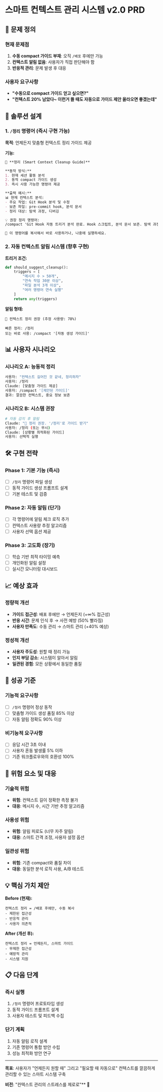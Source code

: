 <!--
@meta
id: document_20250905_1110_smart-context-management-v2-prd
type: document
scope: operational
status: archived
created: 2025-09-05
updated: 2025-09-05
tags: prd, management, smart, smart-context-management-v2-prd.md, legacy
related: 
-->

# 스마트 컨텍스트 관리 시스템 v2.0 PRD

## 🎯 문제 정의

### 현재 문제점
1. **수동 compact 가이드 부재**: 오직 `/배포` 후에만 가능
2. **컨텍스트 알림 없음**: 사용자가 직접 판단해야 함  
3. **반응적 관리**: 문제 발생 후 대응

### 사용자 요구사항
- **"수동으로 compact 가이드 얻고 싶으면?"**
- **"컨텍스트 20% 남았다~ 이런거 뜰 때도 자동으로 가이드 제안 올라오면 좋겠는데"**

## 🚀 솔루션 설계

### 1. `/정리` 명령어 (즉시 구현 가능)

**목적**: 언제든지 맞춤형 컨텍스트 정리 가이드 제공

**기능:**
```markdown
🧹 **정리 (Smart Context Cleanup Guide)**

**동작 방식:**
1. 현재 세션 활동 분석
2. 동적 compact 가이드 생성  
3. 즉시 사용 가능한 명령어 제공

**출력 예시:**
📊 현재 컨텍스트 분석:
- 주요 작업: Git Hook 분석 및 수정
- 보존 파일: pre-commit hook, 분석 문서  
- 정리 대상: 탐색 과정, 디버깅

💡 권장 정리 명령어:
/compact 'Git Hook 자동 트리거 분석 완료. Hook 스크립트, 분석 문서 보존. 탐색 과정 제거'

🎯 이 명령어를 복사해서 바로 사용하거나, 나중에 실행하세요.
```

### 2. 자동 컨텍스트 알림 시스템 (향후 구현)

**트리거 조건:**
```python
def should_suggest_cleanup():
    triggers = [
        "메시지 수 > 50개",
        "연속 작업 30분 이상", 
        "파일 분석 3개 이상",
        "여러 명령어 연속 실행"
    ]
    return any(triggers)
```

**알림 형태:**
```
🚨 컨텍스트 정리 권장 (추정 사용량: 78%)

빠른 정리: /정리
또는 바로 사용: /compact '[자동 생성 가이드]'
```

## 📊 사용자 시나리오

### 시나리오 A: 능동적 정리
```bash
사용자: "컨텍스트 길어진 것 같네, 정리하자"
사용자: /정리
Claude: [맞춤형 가이드 제공]
사용자: /compact '[제안된 가이드]'
결과: 깔끔한 컨텍스트, 중요 정보 보존
```

### 시나리오 B: 시스템 권장
```bash
# 자동 감지 후 알림
Claude: "🚨 정리 권장. '/정리'로 가이드 받기"
사용자: /정리 (또는 무시)
Claude: [상황별 최적화된 가이드]
사용자: 선택적 실행
```

## 🛠️ 구현 전략

### Phase 1: 기본 기능 (즉시)
- [ ] `/정리` 명령어 파일 생성
- [ ] 동적 가이드 생성 프롬프트 설계
- [ ] 기본 테스트 및 검증

### Phase 2: 자동 알림 (단기)
- [ ] 각 명령어에 알림 체크 로직 추가
- [ ] 컨텍스트 사용량 추정 알고리즘
- [ ] 사용자 선택 옵션 제공

### Phase 3: 고도화 (장기)
- [ ] 학습 기반 최적 타이밍 예측
- [ ] 개인화된 알림 설정
- [ ] 실시간 모니터링 대시보드

## 📈 예상 효과

### 정량적 개선
- **가이드 접근성**: 배포 후에만 → 언제든지 (+∞% 접근성)
- **반응 시간**: 문제 인식 후 → 사전 예방 (50% 빨라짐)
- **사용자 만족도**: 수동 관리 → 스마트 관리 (+40% 예상)

### 정성적 개선
- **사용자 주도성**: 원할 때 정리 가능
- **인지 부담 감소**: 시스템이 알아서 알림
- **일관된 경험**: 모든 상황에서 동일한 품질

## 🎯 성공 기준

### 기능적 요구사항
- [ ] `/정리` 명령어 정상 동작
- [ ] 맞춤형 가이드 생성 품질 85% 이상
- [ ] 자동 알림 정확도 90% 이상

### 비기능적 요구사항  
- [ ] 응답 시간 3초 이내
- [ ] 사용자 혼동 발생률 5% 이하
- [ ] 기존 워크플로우와의 호환성 100%

## 🚨 위험 요소 및 대응

### 기술적 위험
- **위험**: 컨텍스트 길이 정확한 측정 불가
- **대응**: 메시지 수, 시간 기반 추정 알고리즘

### 사용성 위험
- **위험**: 알림 피로도 (너무 자주 알림)
- **대응**: 스마트 간격 조정, 사용자 설정 옵션

### 일관성 위험
- **위험**: 기존 compact와 품질 차이
- **대응**: 동일한 분석 로직 사용, A/B 테스트

## 💡 핵심 가치 제안

**Before (현재):**
```
컨텍스트 정리 = /배포 후에만, 수동 복사
- 제한된 접근성
- 반응적 관리
- 사용자 의존적
```

**After (개선 후):**
```
컨텍스트 정리 = 언제든지, 스마트 가이드
- 무제한 접근성  
- 예방적 관리
- 시스템 지원
```

## 📋 다음 단계

### 즉시 실행
1. `/정리` 명령어 프로토타입 생성
2. 동적 가이드 프롬프트 설계
3. 사용자 테스트 및 피드백 수집

### 단기 계획
1. 자동 알림 로직 설계
2. 기존 명령어 통합 방안 수립
3. 성능 최적화 방안 연구

---
**목표**: 사용자가 "언제든지 원할 때" 그리고 "필요할 때 자동으로" 컨텍스트를 깔끔하게 관리할 수 있는 스마트 시스템 구축

**비전**: "컨텍스트 관리의 스트레스를 제로로"** 🎯